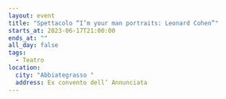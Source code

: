```yaml
---
layout: event
title: "Spettacolo “I’m your man portraits: Leonard Cohen”"
starts_at: 2023-06-17T21:00:00
ends_at: ""
all_day: false
tags:
  - Teatro
location:
  city: "Abbiategrasso "
  address: Ex convento dell’ Annunciata
---
```


